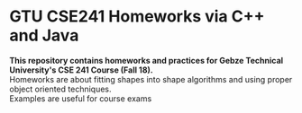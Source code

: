 # GTU CSE241 Homeworks via C++ and Java
**This repository contains homeworks and practices for Gebze Technical University's CSE 241 Course (Fall 18).**<br/>
Homeworks are about fitting shapes into shape algorithms and using proper object oriented techniques.<br/>
Examples are useful for course exams<br/>

